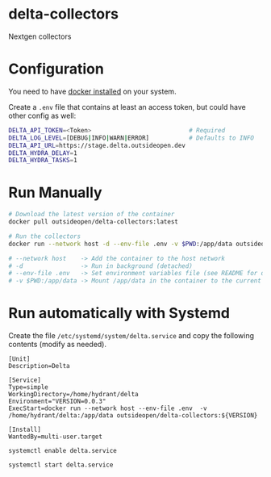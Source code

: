 # delta-collectors
Nextgen collectors

# Configuration

You need to have [docker installed](https://docs.docker.com/engine/install/) on your system.

Create a `.env` file that contains at least an access token, but could have other config as well:

```bash
DELTA_API_TOKEN=<Token>                           # Required
DELTA_LOG_LEVEL=[DEBUG|INFO|WARN|ERROR]           # Defaults to INFO
DELTA_API_URL=https://stage.delta.outsideopen.dev
DELTA_HYDRA_DELAY=1
DELTA_HYDRA_TASKS=1
```

# Run Manually
```bash
# Download the latest version of the container
docker pull outsideopen/delta-collectors:latest

# Run the collectors
docker run --network host -d --env-file .env -v $PWD:/app/data outsideopen/delta-collectors:latest

# --network host    -> Add the container to the host network
# -d                -> Run in background (detached)
# --env-file .env   -> Set environment variables file (see README for details)
# -v $PWD:/app/data -> Mount /app/data in the container to the current directory on the host
```

# Run automatically with Systemd

Create the file `/etc/systemd/system/delta.service` and copy the following contents (modify as needed).

```
[Unit]
Description=Delta

[Service]
Type=simple
WorkingDirectory=/home/hydrant/delta
Environment="VERSION=0.0.3"
ExecStart=docker run --network host --env-file .env  -v /home/hydrant/delta:/app/data outsideopen/delta-collectors:${VERSION}

[Install]
WantedBy=multi-user.target
```

`systemctl enable delta.service`

`systemctl start delta.service`
